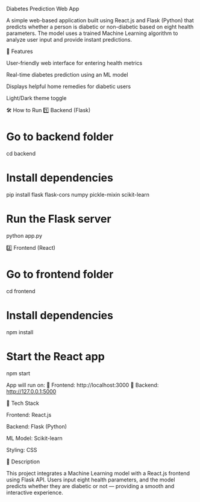 Diabetes Prediction Web App

A simple web-based application built using React.js and Flask (Python) that predicts whether a person is diabetic or non-diabetic based on eight health parameters.
The model uses a trained Machine Learning algorithm to analyze user input and provide instant predictions.

🚀 Features

User-friendly web interface for entering health metrics

Real-time diabetes prediction using an ML model

Displays helpful home remedies for diabetic users

Light/Dark theme toggle


🛠️ How to Run
1️⃣ Backend (Flask)
# Go to backend folder
cd backend

# Install dependencies
pip install flask flask-cors numpy pickle-mixin scikit-learn

# Run the Flask server
python app.py

2️⃣ Frontend (React)
# Go to frontend folder
cd frontend

# Install dependencies
npm install

# Start the React app
npm start


App will run on:
🔗 Frontend: http://localhost:3000
🔗 Backend: http://127.0.0.1:5000

🧩 Tech Stack

Frontend: React.js

Backend: Flask (Python)

ML Model: Scikit-learn

Styling: CSS

📜 Description

This project integrates a Machine Learning model with a React.js frontend using Flask API.
Users input eight health parameters, and the model predicts whether they are diabetic or not — providing a smooth and interactive experience.
